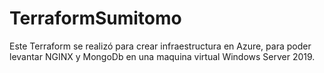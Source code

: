 # TerraformSumitomo

Este Terraform se realizó para crear infraestructura en Azure, para poder levantar NGINX y MongoDb en una maquina virtual Windows Server 2019.

